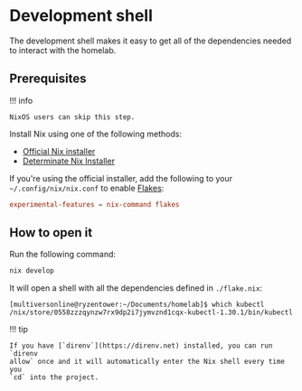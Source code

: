 # Development shell

The development shell makes it easy to get all of the dependencies needed to interact with the homelab.

## Prerequisites

!!! info

    NixOS users can skip this step.

Install Nix using one of the following methods:

- [Official Nix installer](https://nixos.org/download)
- [Determinate Nix Installer](https://docs.determinate.systems/getting-started/#installer)

If you're using the official installer, add the following to your
`~/.config/nix/nix.conf` to enable [Flakes](https://nixos.wiki/wiki/Flakes):

```conf
experimental-features = nix-command flakes
```

## How to open it

Run the following command:

```sh
nix develop
```

It will open a shell with all the dependencies defined in `./flake.nix`:

```
[multiversonline@ryzentower:~/Documents/homelab]$ which kubectl
/nix/store/0558zzzqynzw7rx9dp2i7jymvznd1cqx-kubectl-1.30.1/bin/kubectl
```

!!! tip

    If you have [`direnv`](https://direnv.net) installed, you can run `direnv
    allow` once and it will automatically enter the Nix shell every time you
    `cd` into the project.
